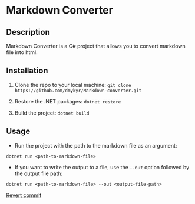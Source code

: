 # Markdown Converter

## Description
Markdown Converter is a C# project that allows you to convert markdown file into html.


## Installation

1. Clone the repo to your local machine:
`git clone https://github.com/dmykyr/Markdown-converter.git`

2. Restore the .NET packages:
`dotnet restore`

3. Build the project:
`dotnet build`


## Usage
* Run the project with the path to the markdown file as an argument:

`dotnet run <path-to-markdown-file>`

* If you want to write the output to a file, use the `--out` option followed by the output file path:

`dotnet run <path-to-markdown-file> --out <output-file-path>`

[Revert commit](https://github.com/dmykyr/Markdown-converter/commit/ec55864fb57ef1c399c7ea07be6c7cd6e11c3302)
